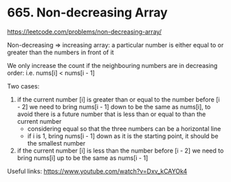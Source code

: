 # 665. Non-decreasing Array

https://leetcode.com/problems/non-decreasing-array/

Non-decreasing => increasing array:
a particular number is either equal to or greater than the numbers in front of it

We only increase the count if the neighbouring numbers are in decreasing order:
i.e. nums[i] < nums[i - 1]

Two cases:

1. if the current number [i] is greater than or equal to the number before [i - 2]
   we need to bring nums[i - 1] down to be the same as nums[i], to avoid there is a future number that is less than or equal to than the current number
   - considering equal so that the three numbers can be a horizontal line
   - if i is 1, bring nums[i - 1] down as it is the starting point, it should be the smallest number
2. if the current number [i] is less than the number before [i - 2]
   we need to bring nums[i] up to be the same as nums[i - 1]

Useful links:
https://www.youtube.com/watch?v=Dxv_kCAYOk4

